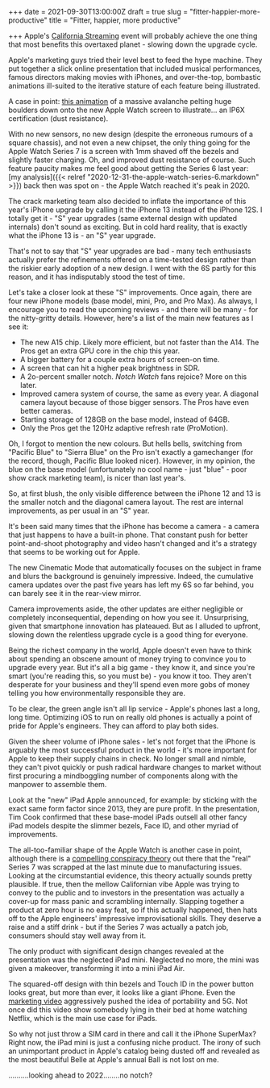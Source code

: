 +++
date = 2021-09-30T13:00:00Z
draft = true
slug = "fitter-happier-more-productive"
title = "Fitter, happier, more productive"

+++
Apple's [California Streaming](https://youtu.be/EvGOlAkLSLw "California Streaming") event will probably achieve the one thing that most benefits this overtaxed planet - slowing down the upgrade cycle.

Apple's marketing guys tried their level best to feed the hype machine. They put together a slick online presentation that included musical performances, famous directors making movies with iPhones, and over-the-top, bombastic animations ill-suited to the iterative stature of each feature being illustrated.

A case in point: [this animation](https://youtu.be/EvGOlAkLSLw?t=1392 "Apple Watch animation") of a massive avalanche pelting huge boulders down onto the new Apple Watch screen to illustrate... an IP6X certification (dust resistance).

With no new sensors, no new design (despite the erroneous rumours of a square chassis), and not even a new chipset, the only thing going for the Apple Watch Series 7 is a screen with 1mm shaved off the bezels and slightly faster charging. Oh, and improved dust resistance of course. Such feature paucity makes me feel good about getting the Series 6 last year: [my analysis]({{< relref "2020-12-31-the-apple-watch-series-6.markdown" >}}) back then was spot on - the Apple Watch reached it's peak in 2020.

The crack marketing team also decided to inflate the importance of this year's iPhone upgrade by calling it the iPhone 13 instead of the iPhone 12S. I totally get it - "S" year upgrades (same external design with updated internals) don't sound as exciting. But in cold hard reality, that is exactly what the iPhone 13 is - an "S" year upgrade.

That's not to say that "S" year upgrades are bad - many tech enthusiasts actually prefer the refinements offered on a time-tested design rather than the riskier early adoption of a new design. I went with the 6S partly for this reason, and it has indisputably stood the test of time.

<!--more-->

Let's take a closer look at these "S" improvements. Once again, there are four new iPhone models (base model, mini, Pro, and Pro Max). As always, I encourage you to read the upcoming reviews - and there will be many - for the nitty-gritty details. However, here's a list of the main new features as I see it:

* The new A15 chip. Likely more efficient, but not faster than the A14. The Pros get an extra GPU core in the chip this year.
* A bigger battery for a couple extra hours of screen-on time.
* A screen that can hit a higher peak brightness in SDR.
* A 2o-percent smaller notch. _Notch Watch_ fans rejoice? More on this later.
* Improved camera system of course, the same as every year. A diagonal camera layout because of those bigger sensors. The Pros have even better cameras.
* Starting storage of 128GB on the base model, instead of 64GB.
* Only the Pros get the 120Hz adaptive refresh rate (ProMotion).

Oh, I forgot to mention the new colours. But hells bells, switching from "Pacific Blue" to "Sierra Blue" on the Pro isn't exactly a gamechanger (for the record, though, Pacific Blue looked nicer). However, in my opinion, the blue on the base model (unfortunately no cool name - just "blue" - poor show crack marketing team), is nicer than last year's.

So, at first blush, the only visible difference between the iPhone 12 and 13 is the smaller notch and the diagonal camera layout. The rest are internal improvements, as per usual in an "S" year.

It's been said many times that the iPhone has become a camera - a camera that just happens to have a built-in phone. That constant push for better point-and-shoot photography and video hasn't changed and it's a strategy that seems to be working out for Apple.

The new Cinematic Mode that automatically focuses on the subject in frame and blurs the background is genuinely impressive. Indeed, the cumulative camera updates over the past five years has left my 6S so far behind, you can barely see it in the rear-view mirror.

Camera improvements aside, the other updates are either negligible or completely inconsequential, depending on how you see it. Unsurprising, given that smartphone innovation has plateaued. But as I alluded to upfront, slowing down the relentless upgrade cycle is a good thing for everyone.

Being the richest company in the world, Apple doesn't even have to think about spending an obscene amount of money trying to convince you to upgrade every year. But it's all a big game - they know it, and since you're smart (you're reading this, so you must be) - you know it too. They aren't desperate for your business and they'll spend even more gobs of money telling you how environmentally responsible they are.

To be clear, the green angle isn't all lip service - Apple's phones last a long, long time. Optimizing iOS to run on really old phones is actually a point of pride for Apple's engineers. They can afford to play both sides.

Given the sheer volume of iPhone sales - let's not forget that the iPhone is arguably the most successful product in the world - it's more important for Apple to keep their supply chains in check. No longer small and nimble, they can't pivot quickly or push radical hardware changes to market without first procuring a mindboggling number of components along with the manpower to assemble them.

Look at the "new" iPad Apple announced, for example: by sticking with the exact same form factor since 2013, they are pure profit. In the presentation, Tim Cook confirmed that these base-model iPads outsell all other fancy iPad models despite the slimmer bezels, Face ID, and other myriad of improvements.

The all-too-familiar shape of the Apple Watch is another case in point, although there is a [compelling conspiracy theory]() out there that the "real" Series 7 was scrapped at the last minute due to manufacturing issues. Looking at the circumstantial evidence, this theory actually sounds pretty plausible. If true, then the mellow Californian vibe Apple was trying to convey to the public and to investors in the presentation was actually a cover-up for mass panic and scrambling internally. Slapping together a product at zero hour is no easy feat, so if this actually happened, then hats off to the Apple engineers' impressive improvisational skills. They deserve a raise and a stiff drink - but if the Series 7 was actually a patch job, consumers should stay well away from it.

The only product with significant design changes revealed at the presentation was the neglected iPad mini. Neglected no more, the mini was given a makeover, transforming it into a mini iPad Air.

The squared-off design with thin bezels and Touch ID in the power button looks great, but more than ever, it looks like a giant iPhone. Even the [marketing video](https://youtu.be/gdeqbg8QFJM "iPad mini marketing promo") aggressively pushed the idea of portability and 5G. Not once did this video show somebody lying in their bed at home watching Netflix, which is the main use case for iPads.

So why not just throw a SIM card in there and call it the iPhone SuperMax? Right now, the iPad mini is just a confusing niche product. The irony of such an unimportant product in Apple's catalog being dusted off and revealed as the most beautiful Belle at Apple's annual Ball is not lost on me.

..........looking ahead to 2022........no notch? 